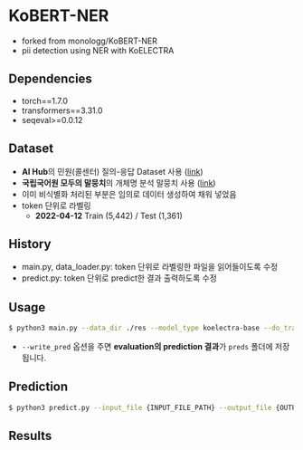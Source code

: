 # KoBERT-NER

- forked from monologg/KoBERT-NER
- pii detection using NER with KoELECTRA

## Dependencies

- torch==1.7.0
- transformers==3.31.0
- seqeval>=0.0.12

## Dataset

- **AI Hub**의 민원(콜센터) 질의-응답 Dataset 사용 ([link](https://aihub.or.kr/aidata/30716))
- **국립국어원 모두의 말뭉치**의 개체명 분석 말뭉치 사용 ([link](https://corpus.korean.go.kr/main.do))
- 이미 비식별화 처리된 부분은 임의로 데이터 생성하여 채워 넣었음
- token 단위로 라벨링
  - **2022-04-12** Train (5,442) / Test (1,361) 

## History

- main.py, data_loader.py: token 단위로 라벨링한 파일을 읽어들이도록 수정
- predict.py: token 단위로 predict한 결과 출력하도록 수정


## Usage

```bash
$ python3 main.py --data_dir ./res --model_type koelectra-base --do_train --do_eval --train_batch_size 64 --eval_batch_size 64 --logging_steps 71 --save_steps 15 --num_train_epochs 15
```

- `--write_pred` 옵션을 주면 **evaluation의 prediction 결과**가 `preds` 폴더에 저장됩니다.

## Prediction

```bash
$ python3 predict.py --input_file {INPUT_FILE_PATH} --output_file {OUTPUT_FILE_PATH} --model_dir {SAVED_CKPT_PATH}
```

## Results


